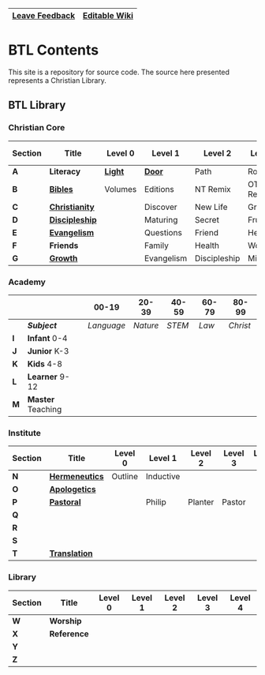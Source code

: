|[Leave Feedback](https://github.com/BeTheLight/Overview-and-Wiki/issues) | [Editable Wiki](https://github.com/BeTheLight/Overview-and-Wiki/wiki) |
|-|-|
# BTL Contents

This site is a repository for source code. The source here presented represents a Christian Library. 

## BTL Library
### Christian Core

|Section| Title            | Level 0 | Level 1 | Level 2 | Level 3 | Level 4 
|-------|------------------|---------|---------|---------|---------|--------
| __A__ | __Literacy__     | __[Light](https://bloomlibrary.org/browse?lang=en&langname=English)__   | __[Door](https://www.literacyevangelism.org/primers)__    | Path    | Road    | __[Bridge](https://bookdash.org/books/?s=&languages%5B%5D=en)__ 
| __B__ | __[Bibles](https://github.com/BeTheLight/Guidelines-and-Documentation-Wiki/blob/master/Bibles.md)__       | Volumes | Editions| NT Remix| OT Remix| 
| __C__ | __[Christianity](https://github.com/BeTheLight/ENG-C-Christianity-PSFM/tree/master/PDF)__ |         | Discover| New Life| Growing |
| __D__ | __[Discipleship](https://github.com/BeTheLight/ENG-D-Discipleship-PSFM/tree/master/PDF)__ |         | Maturing| Secret  | Fruit   | 
| __E__ | __[Evangelism](https://github.com/BeTheLight/ENG-E-Evangelism-PSFM)__   |         | Questions  | Friend  | Help! |
| __F__ | __Friends__      |         | Family     | Health  | Work    |  
| __G__ | __[Growth](https://github.com/BeTheLight/ENG-G-Growth-PSFM)__       |         | Evangelism | Discipleship | Missions | 

### Academy

|       |                  | 00-19   | 20-39   | 40-59   | 60-79   | 80-99
|-------|------------------|---------|---------|---------|---------|--------
|       | ___Subject___    |_Language_|_Nature_| _STEM_  | _Law_   |_Christ_
| __I__ | __Infant__ 0-4   |         |         |         |         |
| __J__ | __Junior__ K-3   |         |         |
| __K__ | __Kids__ 4-8     |         |         |
| __L__ | __Learner__ 9-12 |         |         | 
| __M__ | __Master__ Teaching|       |         |         | 

### Institute

|Section| Title            | Level 0 | Level 1 | Level 2 | Level 3 | Level 4 
|-------|------------------|---------|---------|---------|---------|--------
| __N__ | __[Hermeneutics](https://github.com/BeTheLight/ENG-N-Hermeneutics-PSFM)__| Outline | Inductive | 
| __O__ | __[Apologetics](https://github.com/BeTheLight/ENG-O-Apologetics-PSFM)__ |  |  | 
| __P__ | __[Pastoral](https://github.com/BeTheLight/ENG-P-Pastoral-PSFM)__ |         | Philip | Planter | Pastor 
| __Q__ | 
| __R__ |
| __S__ |
| __T__ | __[Translation](https://github/BeTheLight/ENG-T-Translation-PSFM)__

### Library

|Section| Title            | Level 0 | Level 1 | Level 2 | Level 3 | Level 4 
|-------|------------------|---------|---------|---------|---------|--------
| __W__ | __Worship__        |         |         | 
| __X__ | __Reference__    | | | |
| __Y__ | 
| __Z__ | 
